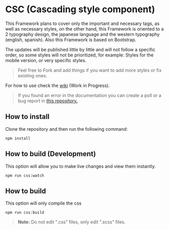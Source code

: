 # CSC (Cascading style component)


This Framework plans to cover only the important and necessary tags, as well as necessary styles, on the other hand, this Framework is oriented to a 2 typography design, the japanese language and the western typography (english, spanish). Also this Framework is based on Bootstrap.

The updates will be published little by little and will not follow a specific order, so some styles will not be prioritized, for example: Styles for the mobile version, or very specific styles.

> Feel free to Fork and add things if you want to add more styles or fix existing ones.

For how to use check the [wiki](https://kagaricssdoc.netlify.app/docs/Getting%20started/intro) (Work in Progress).

> If you found an error in the documentation you can create a poll or a bug report in [this repository.](https://github.com/KagariSoft/KagariCSSDOC)

## How to install

Clone the repository and then run the following command:

```
npm install
```

## How to build (Development)

This option will allow you to make live changes and view them instantly.

```
npm run css:watch
```

## How to build

This option will only compile the css 

```
npm run css:build
```


> **Note:** Do not edit ".css" files, only edit ".scss" files.
